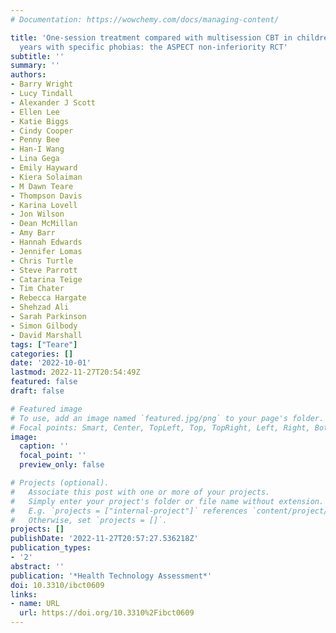 ```yaml
---
# Documentation: https://wowchemy.com/docs/managing-content/

title: 'One-session treatment compared with multisession CBT in children aged 7–16
  years with specific phobias: the ASPECT non-inferiority RCT'
subtitle: ''
summary: ''
authors:
- Barry Wright
- Lucy Tindall
- Alexander J Scott
- Ellen Lee
- Katie Biggs
- Cindy Cooper
- Penny Bee
- Han-I Wang
- Lina Gega
- Emily Hayward
- Kiera Solaiman
- M Dawn Teare
- Thompson Davis
- Karina Lovell
- Jon Wilson
- Dean McMillan
- Amy Barr
- Hannah Edwards
- Jennifer Lomas
- Chris Turtle
- Steve Parrott
- Catarina Teige
- Tim Chater
- Rebecca Hargate
- Shehzad Ali
- Sarah Parkinson
- Simon Gilbody
- David Marshall
tags: ["Teare"]
categories: []
date: '2022-10-01'
lastmod: 2022-11-27T20:54:49Z
featured: false
draft: false

# Featured image
# To use, add an image named `featured.jpg/png` to your page's folder.
# Focal points: Smart, Center, TopLeft, Top, TopRight, Left, Right, BottomLeft, Bottom, BottomRight.
image:
  caption: ''
  focal_point: ''
  preview_only: false

# Projects (optional).
#   Associate this post with one or more of your projects.
#   Simply enter your project's folder or file name without extension.
#   E.g. `projects = ["internal-project"]` references `content/project/deep-learning/index.md`.
#   Otherwise, set `projects = []`.
projects: []
publishDate: '2022-11-27T20:57:27.536218Z'
publication_types:
- '2'
abstract: ''
publication: '*Health Technology Assessment*'
doi: 10.3310/ibct0609
links:
- name: URL
  url: https://doi.org/10.3310%2Fibct0609
---
```

